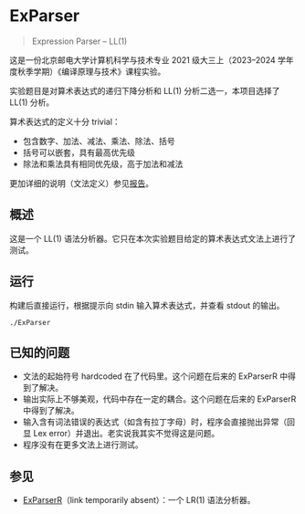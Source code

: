 # ExParser

> Expression Parser – LL(1)

这是一份北京邮电大学计算机科学与技术专业 2021 级大三上（2023–2024 学年度秋季学期）《编译原理与技术》课程实验。

实验题目是对算术表达式的递归下降分析和 LL(1) 分析二选一，本项目选择了 LL(1) 分析。

算术表达式的定义十分 trivial：

- 包含数字、加法、减法、乘法、除法、括号
- 括号可以嵌套，具有最高优先级
- 除法和乘法具有相同优先级，高于加法和减法

更加详细的说明（文法定义）参见[报告](doc.pdf)。

## 概述

这是一个 LL(1) 语法分析器。它只在本次实验题目给定的算术表达式文法上进行了测试。

## 运行

构建后直接运行，根据提示向 stdin 输入算术表达式，并查看 stdout 的输出。

```shell
./ExParser
```

## 已知的问题

- 文法的起始符号 hardcoded 在了代码里。这个问题在后来的 ExParserR 中得到了解决。
- 输出实际上不够美观，代码中存在一定的耦合。这个问题在后来的 ExParserR 中得到了解决。
- 输入含有词法错误的表达式（如含有拉丁字母）时，程序会直接抛出异常（回显 Lex error）并退出。老实说我其实不觉得这是问题。
- 程序没有在更多文法上进行测试。

## 参见

- [ExParserR]()（link temporarily absent）：一个 LR(1) 语法分析器。
